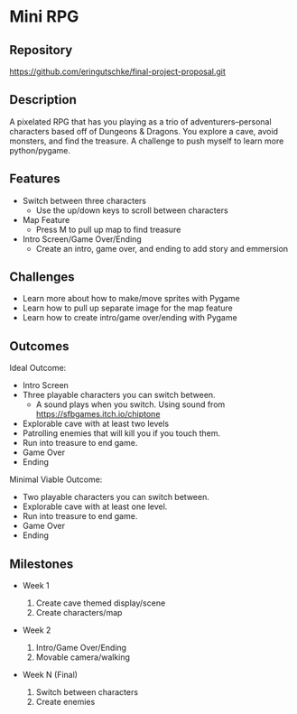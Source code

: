 # Mini RPG

## Repository
<https://github.com/eringutschke/final-project-proposal.git>

## Description
A pixelated RPG that has you playing as a trio of adventurers–personal characters based off of Dungeons & Dragons. You explore a cave, avoid monsters, and find the treasure. A challenge to push myself to learn more python/pygame.

## Features
- Switch between three characters
	- Use the up/down keys to scroll between characters
- Map Feature
	- Press M to pull up map to find treasure
- Intro Screen/Game Over/Ending
	- Create an intro, game over, and ending to add story and emmersion

## Challenges
- Learn more about how to make/move sprites with Pygame
- Learn how to pull up separate image for the map feature
- Learn how to create intro/game over/ending with Pygame

## Outcomes
Ideal Outcome:
- Intro Screen
- Three playable characters you can switch between.
  - A sound plays when you switch. Using sound from https://sfbgames.itch.io/chiptone
- Explorable cave with at least two levels
- Patrolling enemies that will kill you if you touch them.
- Run into treasure to end game.
- Game Over
- Ending

Minimal Viable Outcome:
- Two playable characters you can switch between.
- Explorable cave with at least one level.
- Run into treasure to end game.
- Game Over
- Ending

## Milestones

- Week 1
  1. Create cave themed display/scene
  2. Create characters/map 

- Week 2
  1. Intro/Game Over/Ending
  2. Movable camera/walking

- Week N (Final)
  1. Switch between characters
  2. Create enemies